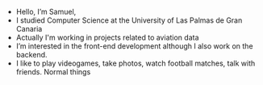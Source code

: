 - Hello, I’m Samuel, 
- I studied Computer Science at the University of Las Palmas de Gran Canaria
- Actually I'm working in projects related to aviation data
- I’m interested in the front-end development although I also work on the backend.
- I like to play videogames, take photos, watch football matches, talk with friends. Normal things

<!---
Rilock/Rilock is a ✨ special ✨ repository because its `README.md` (this file) appears on your GitHub profile.
You can click the Preview link to take a look at your changes.
--->
